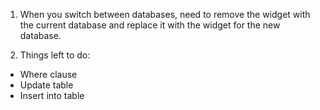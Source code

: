 1. When you switch between databases, need to remove the widget with the current database and replace it with the widget for the new database.

2. Things left to do: 

  - Where clause
  - Update table
  - Insert into table
